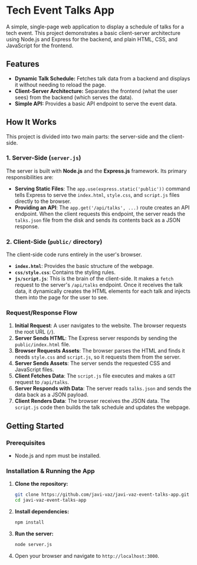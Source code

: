 # Tech Event Talks App

A simple, single-page web application to display a schedule of talks for a tech event. This project demonstrates a basic client-server architecture using Node.js and Express for the backend, and plain HTML, CSS, and JavaScript for the frontend.

## Features

-   **Dynamic Talk Schedule:** Fetches talk data from a backend and displays it without needing to reload the page.
-   **Client-Server Architecture:** Separates the frontend (what the user sees) from the backend (which serves the data).
-   **Simple API:** Provides a basic API endpoint to serve the event data.

## How It Works

This project is divided into two main parts: the server-side and the client-side.

### 1. Server-Side (`server.js`)

The server is built with **Node.js** and the **Express.js** framework. Its primary responsibilities are:

-   **Serving Static Files**: The `app.use(express.static('public'))` command tells Express to serve the `index.html`, `style.css`, and `script.js` files directly to the browser.
-   **Providing an API**: The `app.get('/api/talks', ...)` route creates an API endpoint. When the client requests this endpoint, the server reads the `talks.json` file from the disk and sends its contents back as a JSON response.

### 2. Client-Side (`public/` directory)

The client-side code runs entirely in the user's browser.

-   **`index.html`**: Provides the basic structure of the webpage.
-   **`css/style.css`**: Contains the styling rules.
-   **`js/script.js`**: This is the brain of the client-side. It makes a `fetch` request to the server's `/api/talks` endpoint. Once it receives the talk data, it dynamically creates the HTML elements for each talk and injects them into the page for the user to see.

### Request/Response Flow

1.  **Initial Request**: A user navigates to the website. The browser requests the root URL (`/`).
2.  **Server Sends HTML**: The Express server responds by sending the `public/index.html` file.
3.  **Browser Requests Assets**: The browser parses the HTML and finds it needs `style.css` and `script.js`, so it requests them from the server.
4.  **Server Sends Assets**: The server sends the requested CSS and JavaScript files.
5.  **Client Fetches Data**: The `script.js` file executes and makes a `GET` request to `/api/talks`.
6.  **Server Responds with Data**: The server reads `talks.json` and sends the data back as a JSON payload.
7.  **Client Renders Data**: The browser receives the JSON data. The `script.js` code then builds the talk schedule and updates the webpage.

## Getting Started

### Prerequisites

-   Node.js and npm must be installed.

### Installation & Running the App

1.  **Clone the repository:**
    ```sh
    git clone https://github.com/javi-vaz/javi-vaz-event-talks-app.git
    cd javi-vaz-event-talks-app
    ```

2.  **Install dependencies:**
    ```sh
    npm install
    ```

3.  **Run the server:**
    ```sh
    node server.js
    ```

4.  Open your browser and navigate to `http://localhost:3000`.
